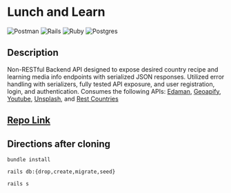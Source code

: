 # Lunch and Learn 

![Postman](https://img.shields.io/badge/Postman-FF6C37?style=for-the-badge&logo=postman&logoColor=white) ![Rails](https://img.shields.io/badge/rails-%23CC0000.svg?style=for-the-badge&logo=ruby-on-rails&logoColor=white) ![Ruby](https://img.shields.io/badge/ruby-%23CC342D.svg?style=for-the-badge&logo=ruby&logoColor=white) ![Postgres](https://img.shields.io/badge/postgres-%23316192.svg?style=for-the-badge&logo=postgresql&logoColor=white)

## Description

Non-RESTful Backend API designed to expose desired country recipe and learning media info endpoints with serialized JSON responses. Utilized error handling with serializers, fully tested API exposure, and user registration, login, and authentication. Consumes the following APIs: [Edaman](https://www.edamam.com/), [Geoapify](https://www.geoapify.com/places-api), [Youtube](https://developers.google.com/youtube/v3), [Unsplash](https://unsplash.com/developers), and [Rest Countries](https://restcountries.com/)

## [Repo Link](https://github.com/Penitent0/lunch-and-learn)

## Directions after cloning

`bundle install`

`rails db:{drop,create,migrate,seed}`

`rails s`


